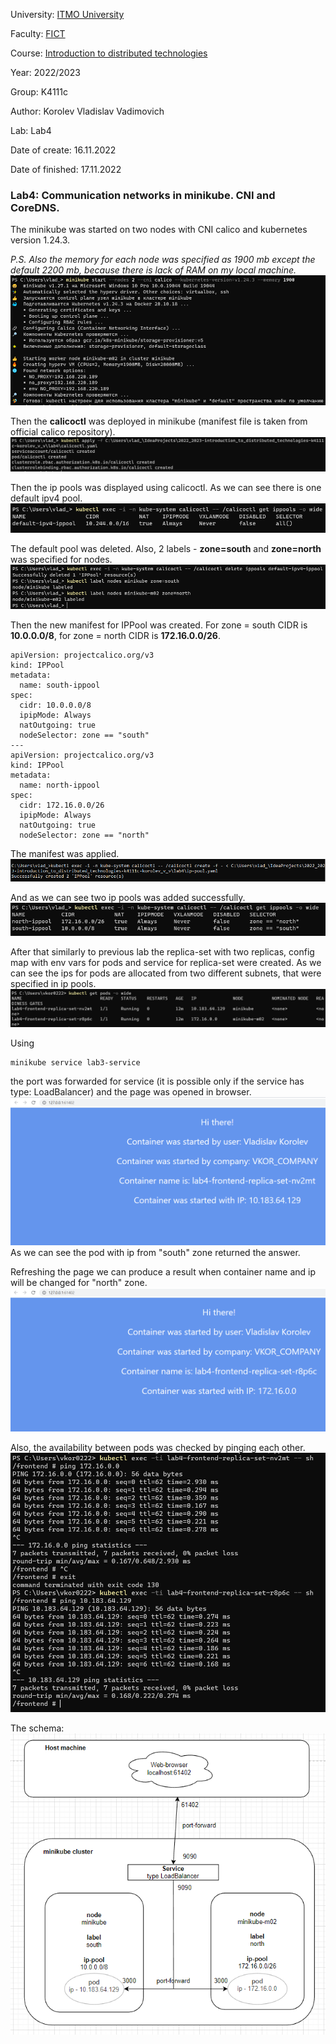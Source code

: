 University: [ITMO University](https://itmo.ru/ru/)

Faculty: [FICT](https://fict.itmo.ru)

Course: [Introduction to distributed technologies](https://github.com/itmo-ict-faculty/introduction-to-distributed-technologies)

Year: 2022/2023

Group: K4111с

Author: Korolev Vladislav Vadimovich

Lab: Lab4

Date of create: 16.11.2022

Date of finished: 17.11.2022

### Lab4: Communication networks in minikube. CNI and CoreDNS.

The minikube was started on two nodes with CNI calico and kubernetes version 1.24.3.

*P.S. Also the memory for each node was specified as 1900 mb except the default 2200 mb, because there is lack of RAM on my local machine.*
![img.png](assets/img.png)

Then the **calicoctl** was deployed in minikube (manifest file is taken from official calico repository).
![img_4.png](assets/img_4.png)

Then the ip pools was displayed using calicoctl. As we can see there is one default ipv4 pool.
![img_1.png](assets/img_1.png)

The default pool was deleted. Also, 2 labels - **zone=south** and **zone=north** was specified for nodes.
![img_2.png](assets/img_2.png)

Then the new manifest for IPPool was created. For zone = south CIDR is **10.0.0.0/8**, for zone = north CIDR is **172.16.0.0/26**.
```aidl
apiVersion: projectcalico.org/v3
kind: IPPool
metadata:
  name: south-ippool
spec:
  cidr: 10.0.0.0/8
  ipipMode: Always
  natOutgoing: true
  nodeSelector: zone == "south"
---
apiVersion: projectcalico.org/v3
kind: IPPool
metadata:
  name: north-ippool
spec:
  cidr: 172.16.0.0/26
  ipipMode: Always
  natOutgoing: true
  nodeSelector: zone == "north"
```

The manifest was applied.
![img_3.png](assets/img_3.png)

And as we can see two ip pools was added successfully.
![img_5.png](assets/img_5.png)

After that similarly to previous lab the replica-set with two replicas, config map with env vars for pods and service for replica-set were created. 
As we can see the ips for pods are allocated from two different subnets, that were specified in ip pools.
![img_7.png](assets/img_7.png)

Using 
```aidl
minikube service lab3-service
```
the port was forwarded for service (it is possible only if the service has type: LoadBalancer) and the page was opened in browser.
![img_9.png](assets/img_9.png)
As we can see the pod with ip from "south" zone returned the answer.

Refreshing the page we can produce a result when container name and ip will be changed for "north" zone.
![img_10.png](assets/img_10.png)

Also, the availability between pods was checked by pinging each other.
![img_8.png](assets/img_8.png)

The schema:
![img_11.png](assets/img_11.png)

